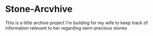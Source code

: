 # Stone-Arcvhive
This is a little archive project I'm building for my wife to keep track of information relevant to her regarding semi-precious stones
